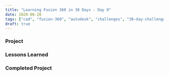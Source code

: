 ```yaml
---
title: "Learning Fusion 360 in 30 Days - Day 8"
date: 2020-06-28
tags: ["cad", "fusion-360", "autodesk", "challenges", "30-day-challenge", "fusion-360-in-30"]
draft: true
---
```

### Project

### Lessons Learned

### Completed Project

